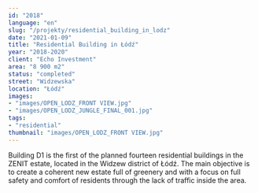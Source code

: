 ```yaml
---
id: "2018"
language: "en"
slug: "/projekty/residential_building_in_lodz"
date: "2021-01-09"
title: "Residential Building in Łódź"
year: "2018-2020"
client: "Echo Investment"
area: "8 900 m2" 
status: "completed"
street: "Widzewska"
location: "Łódź"
images:
- "images/OPEN_LODZ_FRONT VIEW.jpg"
- "images/OPEN_LODZ_JUNGLE_FINAL_001.jpg"    
tags:
- "residential"
thumbnail: "images/OPEN_LODZ_FRONT VIEW.jpg"
---
```

Building D1 is the first of the planned fourteen residential buildings in the ZENIT estate, located in the Widzew district of Łódź. The main objective is to create a coherent new estate full of greenery and with a focus on full safety and comfort of residents through the lack of traffic inside the area.



